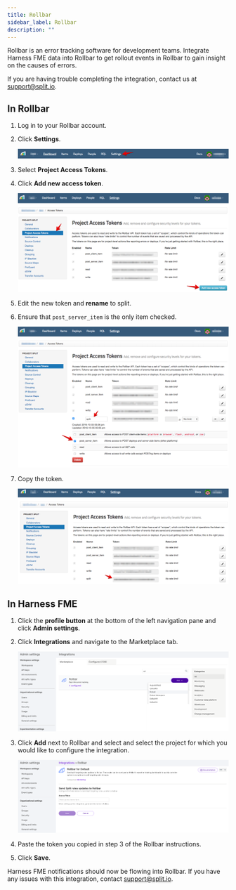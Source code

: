 ```yaml
---
title: Rollbar
sidebar_label: Rollbar
description: ""
---
```


<p>
  <button hidden style={{borderRadius:'8px', border:'1px', fontFamily:'Courier New', fontWeight:'800', textAlign:'left'}}> help.split.io link: https://help.split.io/hc/en-us/articles/360020700732-Rollbar </button>
</p>

Rollbar is an error tracking software for development teams. Integrate Harness FME data into Rollbar to get rollout events in Rollbar to gain insight on the causes of errors. 

If you are having trouble completing the integration, contact us at [support@split.io](mailto:support@split.io).

## In Rollbar
 
1. Log in to your Rollbar account.
2. Click **Settings**.

   ![](./static/rollbar-settings.png)

3. Select **Project Access Tokens**.
4. Click **Add new access token**.

   ![](./static/rollbar-tokens.png)

5. Edit the new token and **rename** to split.
6. Ensure that `post_server_item` is the only item checked. 

   ![](./static/rollbar-tokens-rename.png)

7. Copy the token. 

   ![](./static/rollbar-tokens-copy.png)

## In Harness FME

1. Click the **profile button** at the bottom of the left navigation pane and click **Admin settings**.
2. Click **Integrations** and navigate to the Marketplace tab.

   ![](./static/rollbar-splitadmin.png)

3. Click **Add** next to Rollbar and select and select the project for which you would like to configure the integration.

   ![](./static/rollbar-integration.png)

4. Paste the token you copied in step 3 of the Rollbar instructions.
5. Click **Save**.

Harness FME notifications should now be flowing into Rollbar. If you have any issues with this integration, contact [support@split.io](mailto:support@split.io).